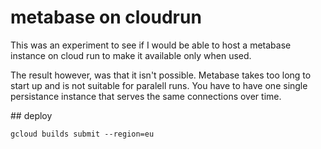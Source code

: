 # metabase on cloudrun

This was an experiment to see if I would be able to host a metabase instance on cloud run to make it available only when used.

The result however, was that it isn't possible. Metabase takes too long to start up and is not suitable for paralell runs. You have to have one single persistance instance that serves the same connections over time.


## deploy

```shell
gcloud builds submit --region=eu
```